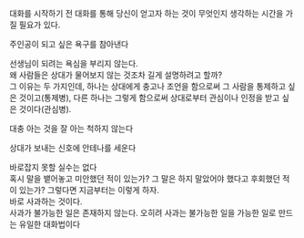 대화를 시작하기 전 대화를 통해 당신이 얻고자 하는 것이 무엇인지 생각하는 시간을 가질 필요가 있다.

주인공이 되고 싶은 욕구를 참아낸다

선생님이 되려는 욕심을 부리지 않는다.  
왜 사람들은 상대가 물어보지 않는 것조차 길게 설명하려고 할까?  
그 이유는 두 가지인데, 하나는 상대에게 충고나 조언을 함으로써 그 사람을 통제하고 싶은 것이고(통제병), 다른 하나는 그렇게 함으로써 상대로부터 관심이나 인정을 받고 싶은 것이다(관심병).

대충 아는 것을 잘 아는 척하지 않는다

상대가 보내는 신호에 안테나를 세운다

바로잡지 못할 실수는 없다  
혹시 말을 뱉어놓고 미안했던 적이 있는가? 그 말은 하지 말았어야 했다고 후회했던 적이 있는가? 그렇다면 지금부터는 이렇게 하자.  
바로 사과하는 것이다.  
사과가 불가능한 일은 존재하지 않는다. 오히려 사과는 불가능한 일을 가능한 일로 만드는 유일한 대화법이다
